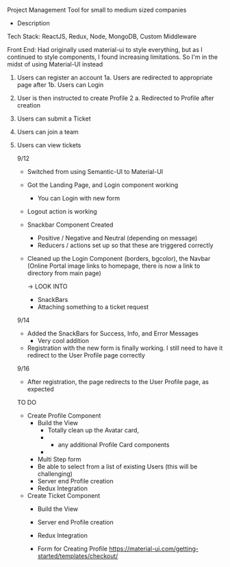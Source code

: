 Project Management Tool for small to medium sized companies

- Description

Tech Stack: ReactJS, Redux, Node, MongoDB, Custom Middleware

Front End: Had originally used material-ui to style everything, but as I continued to style components, I found increasing limitations. So I'm in the midst of using Material-UI instead

1. Users can register an account
   1a. Users are redirected to appropriate page after
   1b. Users can Login
2. User is then instructed to create Profile
   2 a. Redirected to Profile after creation
3. Users can submit a Ticket
4. Users can join a team
5. Users can view tickets


    9/12
    - Switched from using Semantic-UI to Material-UI
    - Got the Landing Page, and Login component working
      - You can Login with new form
    - Logout action is working
    - Snackbar Component Created
      - Positive / Negative and Neutral (depending on message)
      - Reducers / actions set up so that these are triggered correctly
    - Cleaned up the Login Component (borders, bgcolor), the Navbar (Online Portal image links to homepage, there is now a link to directory from main page)

      -> LOOK INTO
      - SnackBars
      - Attaching something to a ticket request

    9/14
    - Added the SnackBars for Success, Info, and Error Messages
      - Very cool addition
    - Registration with the new form is finally working. I still need to have it redirect to the User Profile page correctly

    9/16
    - After registration, the page redirects to the User Profile page, as expected

    TO DO
    - Create Profile Component
      - Build the View
        - Totally clean up the Avatar card,
        - + any additional Profile Card components
        -
      - Multi Step form
      - Be able to select from a list of existing Users (this will be challenging)
      - Server end Profile creation
      - Redux Integration
    - Create Ticket Component
      - Build the View
      - Server end Profile creation
      - Redux Integration

      - Form for Creating Profile
      https://material-ui.com/getting-started/templates/checkout/
